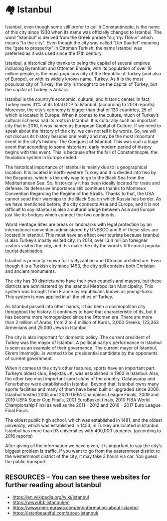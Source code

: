 # 🏘️ Istanbul

Istanbul, even though some still prefer to call it Constantinople, is the name of this city since 1930 when its name was officially changed to Istanbul. The word “Istanbul” is derived from the Greek phrase "εἰς τὴν Πόλιν" which means “to the city”. Even though the city was called “Der Saadet” meaning the “gate to prosperity” in Ottoman Turkish, the name Istanbul was preferred as it was used since the 17th century.

Istanbul, a historical city thanks to being the capital of several empires including Byzantium and Ottoman Empire, with its population of over 16 million people, is the most populous city of the Republic of Turkey (and also of Europe), or with its widely known name, Turkey. As it is the most populous city of Turkey, the city is thought to be the capital of Turkey, but the capital of Turkey is Ankara.

Istanbul is the country’s economic, cultural, and historic center. In fact, Turkey owes 31% of its total GDP to Istanbul. (according to 2019 reports) Moreover, the city’s economy is bigger than that of 130 countries, 25 of which is located in Europe. When it comes to the culture, much of Turkey’s cultural richness had its roots in Istanbul. It is culturally such an important city that in 2010, it was named as European Capital of Culture. If we need to speak about the history of the city, we can not tell it by words. So, we will not discuss its history besides one really and may be the most important event in the city’s history: The Conquest of Istanbul. This was such a huge event that according to some historians, early modern period of history begins with this event. This is because after the fall of Constantinople, the feudalism system in Europe ended.

The historical importance of Istanbul is mainly due to is geographical location. It is located in north-western Turkey and it is divided into two by the Bosporus, which is the only way to go to the Black Sea from the Mediterranean Sea. So, historically it has been ideally located for trade and defense. Its defensive importance still continues thanks to Montreux Convention Regarding the Regime of the Straits. Thanks to that, the USA cannot send their warships to the Black Sea on which Russia has border. As we have mentioned before, the city connects Asia and Europe, and it is not difficult to say Istanbul is also a cultural bridge between Asia and Europe just like its bridges which connect the two continents.

World Heritage Sites are areas or landmarks with legal protection by an international convention administered by UNESCO and 8 of these sites are located in Istanbul. This must have an effect over tourists because Istanbul is also Turkey’s mostly visited city. In 2018, over 13.4 million foreigner visitors visited the city, and this make the city the world’s fifth-most popular tourist destination.

Istanbul is primarily known for its Byzantine and Ottoman architecture. Even though it is a Turkish city since 1453, the city still contains both Christian and ancient monuments.

The city has 39 districts who have their own councils and mayors, but these districts are administered by the Istanbul Metropolitan Municipality. This system was brought from France by republicans known as young-turks. This system is now applied in all the cities of Turkey.

As Istanbul passed into other hands, it has been a cosmopolitan city throughout the history. It continues to have that characteristic of its, but it has become more homogenized since the Ottoman era. There are more than 2 million of Arabs, from 2 to 4 million of Kurds, 3,000 Greeks, 123,363 Armenians and 25,000 Jews in Istanbul.

The city is also important for domestic policy. The current president of Turkey was the mayor of Istanbul. A political party’s performance in Istanbul is seen as an example of their governance. The current mayor of Istanbul, Ekrem Imamoğlu, is wanted to be presidential candidate by the opponents of current government.

When it comes to the city’s other features, sports have an important part. Turkey’s oldest club, Beşiktaş JK, was established in 1903 in Istanbul. Also, the other two most important sport clubs of the country, Galatasaray and Fenerbahçe were established in Istanbul. Beyond that, Istanbul owns many sports facilities and many of them have been built or upgraded since 2000. Istanbul hosted 2005 and 2020 UEFA Champions League Finals, 2009 and 2019 UEFA Super Cup Finals, 2001 EuroBasket finals, 2010 FIBA World Championship Final as well as the 2011 - 2012 and 2016 - 2017 Euro League Final Fours.

The oldest public high school, which was established in 1481, and the oldest university, which was established in 1453, in Turkey are located in Istanbul. Istanbul has more than 93 universities with 400,000 students. (according to 2016 reports)

After giving all the information we have given, it is important to say the city’s biggest problem is traffic. If you want to go from the easternmost district to the westernmost district of the city, it may take 3 hours via car. You guess the public transport.

## RESOURCES – You can see these websites for further reading about Istanbul

- <https://en.wikipedia.org/wiki/Istanbul>
- <https://www.ibb.istanbul/en>
- <https://www.mmi-eurasia.com/en/information-about-istanbul>
- <https://istanbeautiful.com/about-istanbul/>
